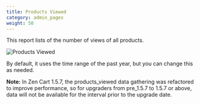 ```yaml
---
title: Products Viewed 
category: admin_pages
weight: 50
---
```


This report lists of the number of views of all products.

![Products Viewed](/images/products_viewed.png)

By default, it uses the time range of the past year, but you can change this as needed. 

**Note:** In Zen Cart 1.5.7, the products_viewed data gathering was refactored to improve performance, so for upgraders from pre_1.5.7 to 1.5.7 or above, data will not be available for the interval prior to the upgrade date. 
